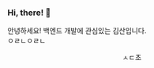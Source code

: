 ### Hi, there! 👋
안녕하세요! 백엔드 개발에 관심있는 김산입니다.  
ㅇㄹㄴㅇㄹㄴ
<div align="center"> 
  ㅅㄷ초
<!--
**kimtks456/kimtks456** is a ✨ _special_ ✨ repository because its `README.md` (this file) appears on your GitHub profile.

Here are some ideas to get you started:

- 🔭 I’m currently working on ...
- 🌱 I’m currently learning ...
- 👯 I’m looking to collaborate on ...
- 🤔 I’m looking for help with ...
- 💬 Ask me about ...
- 📫 How to reach me: ...
- 😄 Pronouns: ...
- ⚡ Fun fact: ...
-->



![San's github stats](https://github-readme-stats.vercel.app/api?username=kimtks456&show_icons=true)
